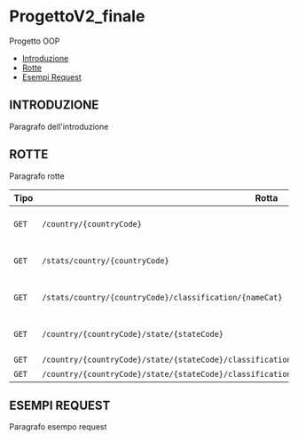 # ProgettoV2_finale
Progetto OOP

* [Introduzione](#introduzione)
* [Rotte](#rotte)
* [Esempi Request](#esempi_request)


<div id = introduzione />

## INTRODUZIONE
Paragrafo dell'introduzione

<div id = rotte />

## ROTTE
Paragrafo rotte

|**Tipo**| **Rotta**                                                             | **Descrizione**                   |**Parametri**                                            |
|--------|-----------------------------------------------------------------------|-----------------------------------|---------------------------------------------------------|
|` GET ` | `/country/{countryCode}`                                              |Restituisce il numero degli eventi | `countryCode`                                           |
|` GET ` | `/stats/country/{countryCode}`                                        |Restituisce le statistiche         | `countryCode`,`                                         |
|` GET ` | `/stats/country/{countryCode}/classification/{nameCat}`               |Restituisce le statistiche         | `countryCode`,`nameCat`                                 |
|` GET ` | `/country/{countryCode}/state/{stateCode}`                            |Restituisce il numero degli eventi | `countryCode`,`stateCode`                               |
|` GET ` | `/country/{countryCode}/state/{stateCode}/classification/{nameClass}` |                                   | `countryCode`,`stateCode`,`nameClass`                   |
|` GET ` | `/country/{countryCode}/state/{stateCode}/classification/{nameClass}/startdate/{start}/enddate/{end}`| | `countryCode`,`stateCode`,`nameClass`,`start`,`end` |


## ESEMPI REQUEST
Paragrafo esempo request
